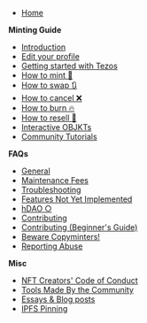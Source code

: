 * [Home](https://github.com/hicetnunc2000/hicetnunc/wiki)

**Minting Guide**
* [Introduction](https://github.com/hicetnunc2000/hicetnunc/wiki/Introduction)
* [Edit your profile](https://github.com/hicetnunc2000/hicetnunc/wiki/Edit-your-profile)
* [Getting started with Tezos](https://github.com/hicetnunc2000/hicetnunc/wiki/Getting-Started-with-Tezos)
* [How to mint 🌿](https://github.com/hicetnunc2000/hicetnunc/wiki/How-to-mint-🌿)
* [How to swap 🔃](https://github.com/hicetnunc2000/hicetnunc/wiki/How-to-swap-🔃)
* [How to cancel ❌](https://github.com/hicetnunc2000/hicetnunc/wiki/How-to-cancel-❌)
* [How to burn 🔥](https://github.com/hicetnunc2000/hicetnunc/wiki/How-to-burn-🔥)
* [How to resell 🏪](https://github.com/hicetnunc2000/hicetnunc/wiki/How-to-resell-🏪)
* [Interactive OBJKTs](https://github.com/hicetnunc2000/hicetnunc/wiki/Interactive-OBJKTs)
* [Community Tutorials](https://github.com/hicetnunc2000/hicetnunc/wiki/Community-tutorials)

**FAQs**

* [General](https://github.com/hicetnunc2000/hicetnunc/wiki/General)
* [Maintenance Fees](https://github.com/hicetnunc2000/hicetnunc/wiki/Maintenance-fees)
* [Troubleshooting](https://github.com/hicetnunc2000/hicetnunc/wiki/Troubleshooting)
* [Features Not Yet Implemented](https://github.com/hicetnunc2000/hicetnunc/wiki/Features-not-yet-implemented)
* [hDAO ○](https://github.com/hicetnunc2000/hicetnunc/wiki/hDAO)
* [Contributing](https://github.com/hicetnunc2000/hicetnunc/wiki/Contributing)
* [Contributing (Beginner's Guide)](https://github.com/hicetnunc2000/hicetnunc/wiki/Contributing-Beginners-Guide)
* [Beware Copyminters!](https://github.com/hicetnunc2000/hicetnunc/wiki/Beware-copyminters!)
* [Reporting Abuse](https://github.com/hicetnunc2000/hicetnunc/wiki/Reporting-Abuse)

**Misc**
* [NFT Creators' Code of Conduct](https://github.com/hicetnunc2000/hicetnunc/wiki/NFT-Creators-Code-of-Conduct)
* [Tools Made By the Community](https://github.com/hicetnunc2000/hicetnunc/wiki/Tools-made-by-the-community)
* [Essays & Blog posts](https://github.com/hicetnunc2000/hicetnunc/wiki/Essays-blogs)
* [IPFS Pinning](https://github.com/hicetnunc2000/hicetnunc/wiki/IPFS-pinning)

